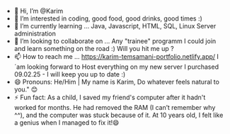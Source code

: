 - 👋 Hi, I’m @Karim
- 👀 I’m interested in coding, good food, good drinks, good times :)
- 🌱 I’m currently learning ... Java, Javascript, HTML, SQL, Linux Server administration 
- 💞️ I’m looking to collaborate on ... Any "trainee" programm I could join and learn something on the road :) Will you hit me up ?
- 📫 How to reach me ... https://karim-temsamani-portfolio.netlify.app/ I´am looking forward to Host everything on my new server I purchased 09.02.25 - I will keep you up to date :)
- 😄 Pronouns: He/Him | My name is Karim, Do whatever feels natural to you." 😊
- ⚡ Fun fact: As a child, I saved my friend's computer after it hadn't worked for months. He had removed the RAM (I can’t remember why ^^), and the computer was stuck because of it. At 10 years old, I felt like a genius when I managed to fix it!😄

<!---
KarimIdontKnow/KarimIdontKnow is a ✨ special ✨ repository because its `README.md` (this file) appears on your GitHub profile.
You can click the Preview link to take a look at your changes.
--->
